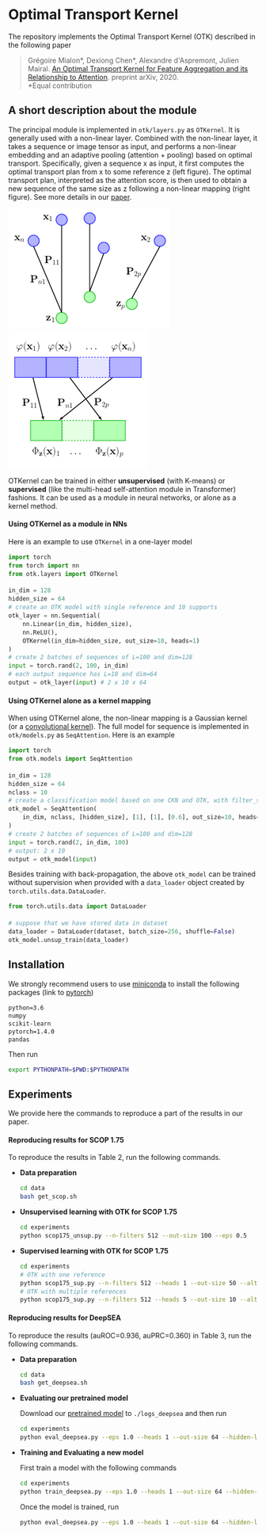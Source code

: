 # Optimal Transport Kernel

The repository implements the Optimal Transport Kernel (OTK) described in the following paper

>Grégoire Mialon*, Dexiong Chen*, Alexandre d'Aspremont, Julien Mairal.
[An Optimal Transport Kernel for Feature Aggregation and its Relationship to Attention][1]. preprint arXiv, 2020.
<br/>*Equal contribution

## A short description about the module

The principal module is implemented in `otk/layers.py` as `OTKernel`. It is generally used with a non-linear layer. Combined with the non-linear layer, it takes a sequence or image tensor as input, and performs a non-linear embedding and an adaptive pooling (attention + pooling) based on optimal transport. Specifically, given a sequence x as input, it first computes the optimal transport plan from x to some reference z (left figure). The optimal transport plan, interpreted as the attention score, is then used to obtain a new sequence of the same size as z following a non-linear mapping (right figure). See more details in our [paper][1].

![otk](figs/otk2.png)
![otk](figs/otk1.png)

OTKernel can be trained in either **unsupervised** (with K-means) or **supervised** (like the multi-head self-attention module in Transformer) fashions. It can be used as a module in neural networks, or alone as a kernel method.

#### Using OTKernel as a module in NNs

Here is an example to use `OTKernel` in a one-layer model
```python
import torch
from torch import nn
from otk.layers import OTKernel

in_dim = 128
hidden_size = 64
# create an OTK model with single reference and 10 supports
otk_layer = nn.Sequential(
    nn.Linear(in_dim, hidden_size),
    nn.ReLU(),
    OTKernel(in_dim=hidden_size, out_size=10, heads=1)
)
# create 2 batches of sequences of L=100 and dim=128
input = torch.rand(2, 100, in_dim)
# each output sequence has L=10 and dim=64
output = otk_layer(input) # 2 x 10 x 64
```

#### Using OTKernel alone as a kernel mapping

When using OTKernel alone, the non-linear mapping is a Gaussian kernel (or a [convolutional kernel][5]). The full model for sequence is implemented in `otk/models.py` as `SeqAttention`. Here is an example
```python
import torch
from otk.models import SeqAttention

in_dim = 128
hidden_size = 64
nclass = 10
# create a classification model based on one CKN and OTK, with filter_size=1 and sigma=0.6 for CKN and with 4 references and 10 supports for OTK
otk_model = SeqAttention(
    in_dim, nclass, [hidden_size], [1], [1], [0.6], out_size=10, heads=4
)
# create 2 batches of sequences of L=100 and dim=128
input = torch.rand(2, in_dim, 100)
# output: 2 x 10
output = otk_model(input)
```
Besides training with back-propagation, the above `otk_model` can be trained without supervision when provided with a `data_loader` object created by `torch.utils.data.DataLoader`.
```python
from torch.utils.data import DataLoader

# suppose that we have stored data in dataset
data_loader = DataLoader(dataset, batch_size=256, shuffle=False)
otk_model.unsup_train(data_loader)
```

## Installation

We strongly recommend users to use [miniconda][2] to install the following packages (link to [pytorch][3])
```
python=3.6
numpy
scikit-learn
pytorch=1.4.0
pandas
```
Then run
```bash
export PYTHONPATH=$PWD:$PYTHONPATH
```

## Experiments

We provide here the commands to reproduce a part of the results in our paper.

#### Reproducing results for SCOP 1.75

To reproduce the results in Table 2, run the following commands.

* **Data preparation**
    ```bash
    cd data
    bash get_scop.sh
    ```

* **Unsupervised learning with OTK for SCOP 1.75**
    ```bash
    cd experiments
    python scop175_unsup.py --n-filters 512 --out-size 100 --eps 0.5
    ```

* **Supervised learning with OTK for SCOP 1.75**
    ```bash
    cd experiments
    # OTK with one reference
    python scop175_sup.py --n-filters 512 --heads 1 --out-size 50 --alternating
    # OTK with multiple references
    python scop175_sup.py --n-filters 512 --heads 5 --out-size 10 --alternating
    ```

#### Reproducing results for DeepSEA

To reproduce the results (auROC=0.936, auPRC=0.360) in Table 3, run the following commands.

* **Data preparation**
    ```bash
    cd data
    bash get_deepsea.sh
    ```

* **Evaluating our pretrained model**

    Download our [pretrained model][4] to `./logs_deepsea` and then run
    ```bash
    cd experiments
    python eval_deepsea.py --eps 1.0 --heads 1 --out-size 64 --hidden-layer --position-encoding gaussian --weight-decay 1e-06 --position-sigma 0.1 --outdir ../logs_deepsea --max-iter 30 --filter-size 16 --hidden-size 1536
    ```

* **Training and Evaluating a new model**

    First train a model with the following commands
    ```bash
    cd experiments
    python train_deepsea.py --eps 1.0 --heads 1 --out-size 64 --hidden-layer --position-encoding gaussian --weight-decay 1e-06 --position-sigma 0.1 --outdir ../logs_deepsea --max-iter 30 --filter-size 16 --hidden-size 1536
    ```
    Once the model is trained, run
    ```bash
    python eval_deepsea.py --eps 1.0 --heads 1 --out-size 64 --hidden-layer --position-encoding gaussian --weight-decay 1e-06 --position-sigma 0.1 --outdir ../logs_deepsea --max-iter 30 --filter-size 16 --hidden-size 1536
    ```


[1]: https://arxiv.org/abs/2006.12065
[2]: https://docs.conda.io/en/latest/miniconda.html
[3]: https://pytorch.org
[4]: http://pascal.inrialpes.fr/data2/dchen/pretrained/otk_checkpoint.zip
[5]: https://doi.org/10.1101/217257

